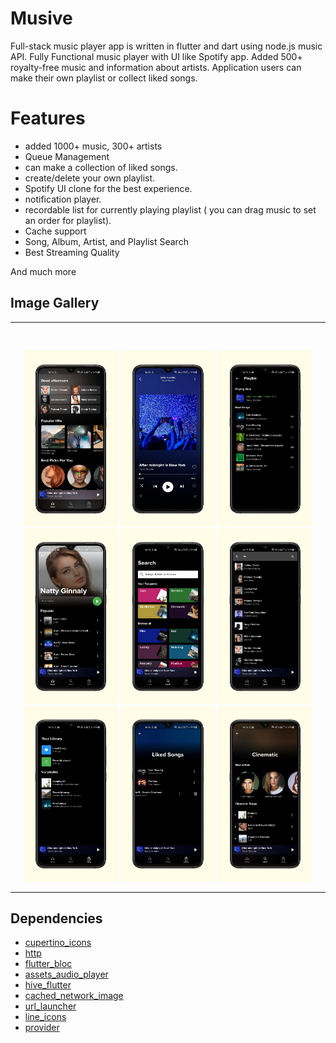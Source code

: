 # Musive

Full-stack music player app is written in flutter and dart using node.js music API. Fully Functional music player with UI like Spotify app. Added 500+ royalty-free music and information about artists. Application users can make their own playlist or collect liked songs.




></h3>
</p>

# Features

- added 1000+ music, 300+ artists
- Queue Management
- can make a collection of liked songs.
- create/delete your own playlist.
- Spotify UI clone for the best experience.
- notification player.
- recordable list for currently playing playlist ( you can drag music to set an order for playlist).
- Cache support
- Song, Album, Artist, and Playlist Search
- Best Streaming Quality

And much more
<br/>

## **Image Gallery**

<hr/>

<br>

<p align="center">
<img src="screenshots/1642936098449.png" alt="Gallery Image" width="30%" />
<img src="screenshots/1642936111418.png" alt="Gallery Image" width="30%" />
<img src="screenshots/1642936132519.png" alt="Gallery Image" width="30%" />
<img src="screenshots/1642936144940.png" alt="Gallery Image" width="30%" />
<img src="screenshots/1642936154266.png" alt="Gallery Image" width="30%" />
<img src="screenshots/1642936174061.png" alt="Gallery Image" width="30%" />
<img src="screenshots/1642936184125.png" alt="Gallery Image" width="30%" />
<img src="screenshots/1642936198947.png" alt="Gallery Image" width="30%" />
<img src="screenshots/1642936208745.png" alt="Gallery Image" width="30%" />

</p>
<hr/>

## **Dependencies**

- [cupertino_icons](https://pub.dev/packages/cupertino_icons)
- [http](https://pub.dev/packages/http)
- [flutter_bloc](https://pub.dev/packages/flutter_bloc)
- [assets_audio_player](https://pub.dev/packages/assets_audio_player)
- [hive_flutter](https://pub.dev/packages/hive_flutter)
- [cached_network_image](https://pub.dev/packages/cached_network_image)
- [url_launcher](https://pub.dev/packages/url_launcher)
- [line_icons](https://pub.dev/packages/line_icons)
- [provider](https://pub.dev/packages/provider)




